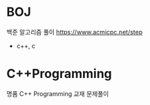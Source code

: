 # BOJ
백준 알고리즘 풀이 https://www.acmicpc.net/step
- c++, c

# C++Programming
명품 C++ Programming 교재 문제풀이
